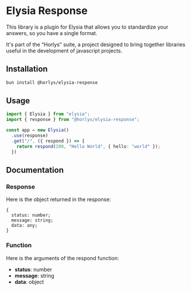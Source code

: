 # Elysia Response
This library is a plugin for Elysia that allows you to standardize your answers, so you have a single format.

It's part of the “Horlys” suite, a project designed to bring together libraries useful in the development of javascript projects.

## Installation
```bash
bun install @horlys/elysia-response
```

## Usage
```typescript
import { Elysia } from "elysia";
import { response } from "@horlys/elysia-response";

const app = new Elysia()
  .use(response)
  .get("/", ({ respond }) => {
    return respond(200, "Hello World", { hello: "world" });
  })
````

## Documentation

### Response
Here is the object returned in the response:

```
{
  status: number;
  message: string;
  data: any;
}
```

### Function
Here is the arguments of the respond function:
- **status**: number
- **message**: string
- **data**: object
